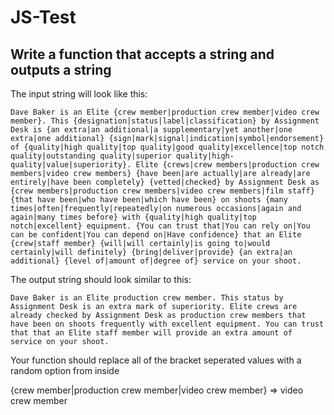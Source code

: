 # JS-Test

## Write a function that accepts a string and outputs a string

The input string will look like this:

`Dave Baker is an Elite {crew member|production crew member|video crew member}. This {designation|status|label|classification} by Assignment Desk is {an extra|an additional|a supplementary|yet another|one extra|one additional} {sign|mark|signal|indication|symbol|endorsement} of {quality|high quality|top quality|good quality|excellence|top notch quality|outstanding quality|superior quality|high-quality|value|superiority}. Elite {crews|crew members|production crew members|video crew members} {have been|are actually|are already|are entirely|have been completely} {vetted|checked} by Assignment Desk as {crew members|production crew members|video crew members|film staff} {that have been|who have been|which have been} on shoots {many times|often|frequently|repeatedly|on numerous occasions|again and again|many times before} with {quality|high quality|top notch|excellent} equipment. {You can trust that|You can rely on|You can be confident|You can depend on|Have confidence} that an Elite {crew|staff member} {will|will certainly|is going to|would certainly|will definitely} {bring|deliver|provide} {an extra|an additional} {level of|amount of|degree of} service on your shoot.`

The output string should look similar to this:

`Dave Baker is an Elite production crew member. This status by Assignment Desk is an extra mark of superiority. Elite crews are already checked by Assignment Desk as production crew members that have been on shoots frequently with excellent equipment. You can trust that that an Elite staff member will provide an extra amount of service on your shoot.`

Your function should replace all of the bracket seperated values with a random option from inside

{crew member|production crew member|video crew member} => video crew member
